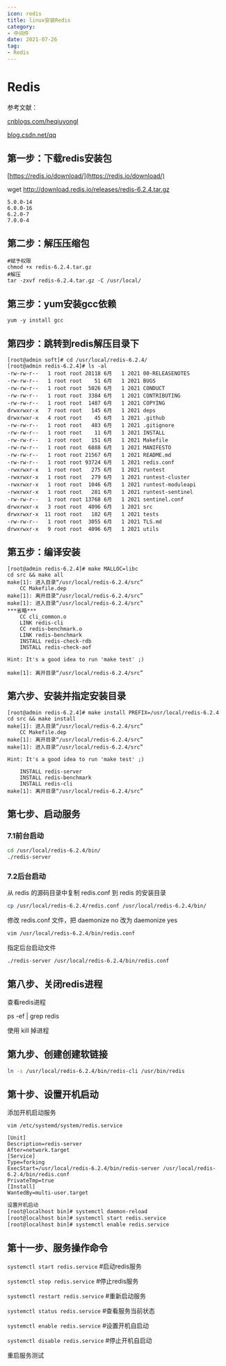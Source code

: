 ```yaml
---
icon: redis
title: linux安装Redis
category: 
- 中间件
date: 2021-07-26
tag:
- Redis
---
```



<!-- more -->


# Redis

参考文献：

[cnblogs.com/heqiuyongl](https://www.cnblogs.com/heqiuyong/p/10463334.html)

[blog.csdn.net/qq](https://blog.csdn.net/qq_42476834/article/details/106033330)

## 第一步：下载redis安装包

[https://redis.io/download/](https://redis.io/download/)

wget http://download.redis.io/releases/redis-6.2.4.tar.gz

```ABAP
5.0.0-14
6.0.0-16
6.2.0-7
7.0.0-4
```



## 第二步：解压压缩包

```shell
#赋予权限
chmod +x redis-6.2.4.tar.gz
#解压
tar -zxvf redis-6.2.4.tar.gz -C /usr/local/
```



## 第三步：yum安装gcc依赖

```shell
yum -y install gcc
```



## 第四步：跳转到redis解压目录下

```shell
[root@admin soft]# cd /usr/local/redis-6.2.4/
[root@admin redis-6.2.4]# ls -al
-rw-rw-r--   1 root root 28118 6月   1 2021 00-RELEASENOTES
-rw-rw-r--   1 root root    51 6月   1 2021 BUGS
-rw-rw-r--   1 root root  5026 6月   1 2021 CONDUCT
-rw-rw-r--   1 root root  3384 6月   1 2021 CONTRIBUTING
-rw-rw-r--   1 root root  1487 6月   1 2021 COPYING
drwxrwxr-x   7 root root   145 6月   1 2021 deps
drwxrwxr-x   4 root root    45 6月   1 2021 .github
-rw-rw-r--   1 root root   483 6月   1 2021 .gitignore
-rw-rw-r--   1 root root    11 6月   1 2021 INSTALL
-rw-rw-r--   1 root root   151 6月   1 2021 Makefile
-rw-rw-r--   1 root root  6888 6月   1 2021 MANIFESTO
-rw-rw-r--   1 root root 21567 6月   1 2021 README.md
-rw-rw-r--   1 root root 93724 6月   1 2021 redis.conf
-rwxrwxr-x   1 root root   275 6月   1 2021 runtest
-rwxrwxr-x   1 root root   279 6月   1 2021 runtest-cluster
-rwxrwxr-x   1 root root  1046 6月   1 2021 runtest-moduleapi
-rwxrwxr-x   1 root root   281 6月   1 2021 runtest-sentinel
-rw-rw-r--   1 root root 13768 6月   1 2021 sentinel.conf
drwxrwxr-x   3 root root  4096 6月   1 2021 src
drwxrwxr-x  11 root root   182 6月   1 2021 tests
-rw-rw-r--   1 root root  3055 6月   1 2021 TLS.md
drwxrwxr-x   9 root root  4096 6月   1 2021 utils
```



## 第五步：编译安装

```shell
[root@admin redis-6.2.4]# make MALLOC=libc
cd src && make all
make[1]: 进入目录“/usr/local/redis-6.2.4/src”
    CC Makefile.dep
make[1]: 离开目录“/usr/local/redis-6.2.4/src”
make[1]: 进入目录“/usr/local/redis-6.2.4/src”
***省略***
    CC cli_common.o
    LINK redis-cli
    CC redis-benchmark.o
    LINK redis-benchmark
    INSTALL redis-check-rdb
    INSTALL redis-check-aof

Hint: It's a good idea to run 'make test' ;)

make[1]: 离开目录“/usr/local/redis-6.2.4/src”
```



## 第六步、安装并指定安装目录

```shell
[root@admin redis-6.2.4]# make install PREFIX=/usr/local/redis-6.2.4
cd src && make install
make[1]: 进入目录“/usr/local/redis-6.2.4/src”
    CC Makefile.dep
make[1]: 离开目录“/usr/local/redis-6.2.4/src”
make[1]: 进入目录“/usr/local/redis-6.2.4/src”

Hint: It's a good idea to run 'make test' ;)

    INSTALL redis-server
    INSTALL redis-benchmark
    INSTALL redis-cli
make[1]: 离开目录“/usr/local/redis-6.2.4/src”
```



## 第七步、启动服务

### 7.1前台启动

~~~bash
cd /usr/local/redis-6.2.4/bin/
./redis-server
~~~

### 7.2后台启动

从 redis 的源码目录中复制 redis.conf 到 redis 的安装目录

~~~bash
cp /usr/local/redis-6.2.4/redis.conf /usr/local/redis-6.2.4/bin/
~~~

修改 redis.conf 文件，把 daemonize no 改为 daemonize yes

~~~bash
vim /usr/local/redis-6.2.4/bin/redis.conf
~~~

指定后台启动文件

```shell
./redis-server /usr/local/redis-6.2.4/bin/redis.conf
```



## 第八步、关闭redis进程

查看redis进程

ps -ef | grep redis

使用 kill 掉进程



## 第九步、创建创建软链接

~~~bash
ln -s /usr/local/redis-6.2.4/bin/redis-cli /usr/bin/redis
~~~



## 第十步、设置开机启动

添加开机启动服务

`vim /etc/systemd/system/redis.service`

~~~shell
[Unit]
Description=redis-server
After=network.target
[Service]
Type=forking
ExecStart=/usr/local/redis-6.2.4/bin/redis-server /usr/local/redis-6.2.4/bin/redis.conf
PrivateTmp=true
[Install]
WantedBy=multi-user.target
~~~

~~~bash
设置开机启动
[root@localhost bin]# systemctl daemon-reload
[root@localhost bin]# systemctl start redis.service
[root@localhost bin]# systemctl enable redis.service
~~~

## 第十一步、服务操作命令

`systemctl start redis.service`   #启动redis服务

`systemctl stop redis.service`   #停止redis服务

`systemctl restart redis.service`   #重新启动服务

`systemctl status redis.service`   #查看服务当前状态

`systemctl enable redis.service`   #设置开机自启动

`systemctl disable redis.service`   #停止开机自启动



重启服务测试
